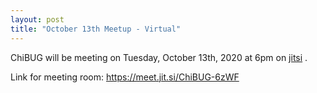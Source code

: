 ```yaml
---
layout: post
title: "October 13th Meetup - Virtual"
---
```


ChiBUG will be meeting on
Tuesday, October 13th, 2020
at
6pm
on
[jitsi](https://meet.jit.si) .

Link for meeting room: https://meet.jit.si/ChiBUG-6zWF
